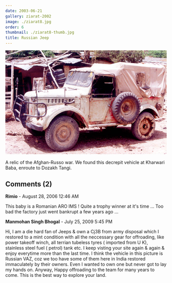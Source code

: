 ```yaml
---
date: 2003-06-21
gallery: ziarat-2002
image: ./ziarat8.jpg
order: 6
thumbnail: ./ziarat8-thumb.jpg
title: Russian Jeep
---
```


![Russian Jeep](./ziarat8.jpg)

A relic of the Afghan-Russo war. We found this decrepit vehicle at Kharwari Baba, enroute to Dozakh Tangi.

<div id="comments">

## Comments (2)

<div id="comment">

**Rimio** - August 28, 2006 12:46 AM

This baby is a Romanian ARO IMS ! Quite a trophy winner at it's time ... Too bad the factory just went bankrupt a few years ago ...

</div>

<div id="comment">

**Manmohan Singh Bhogal** - July 25, 2009  5:45 PM

Hi, I am a die hard fan of Jeeps & own a Cj3B from army disposal which I restored to a mint condition with all the neccessary gear for offroading, like power takeoff winch, all terrian tubeless tyres ( imported from U K), stainless steel fuel ( petrol) tank etc. I keep visting your site again & again & enjoy everytime more than the last time. I think the vehicle in this picture is Russian VAZ, coz we too have some of them here in India restored immaculately by their owners. Even I wanted to own one but never got to lay my hands on. Anyway, Happy offroading to the team for many years to come. This is the best way to explore your land.

</div>

</div>